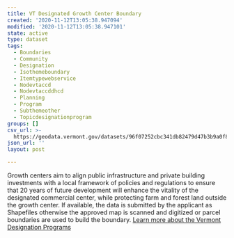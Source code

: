 ```yaml
---
title: VT Designated Growth Center Boundary
created: '2020-11-12T13:05:38.947094'
modified: '2020-11-12T13:05:38.947101'
state: active
type: dataset
tags:
  - Boundaries
  - Community
  - Designation
  - Isothemeboundary
  - Itemtypewebservice
  - Nodevtaccd
  - Nodevtaccddhcd
  - Planning
  - Program
  - Subthemeother
  - Topicdesignationprogram
groups: []
csv_url: >-
  https://geodata.vermont.gov/datasets/96f07252cbc341db82479d47b3b9a0f8_3.csv?outSR=%7B%22latestWkid%22%3A3857%2C%22wkid%22%3A102100%7D
json_url: ''
layout: post

---
```

Growth centers aim to align public infrastructure and private building investments with a local framework of policies and regulations to ensure that 20 years of future development will enhance the vitality of the designated commercial center, while protecting farm and forest land outside the growth center. If available, the data is submitted by the applicant as Shapefiles otherwise the approved map is scanned and digitized or parcel boundaries are used to build the boundary. <a href='http://accd.vermont.gov/community-development/designation-programs/growth-centers' target='_blank'>Learn more about the Vermont Designation Programs</a>
